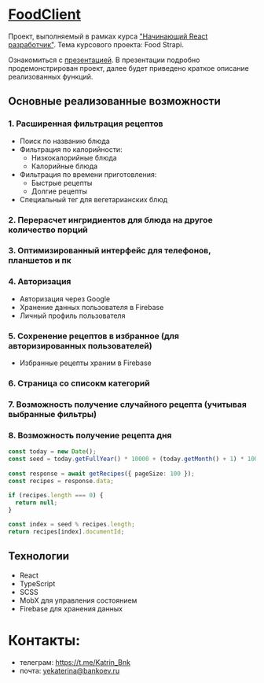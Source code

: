 # [FoodClient](https://katrinbnk.github.io/foodclient_kts_frontend/)

Проект, выполняемый в рамках курса ["Начинающий React разработчик"](https://metaclass.kts.studio/).
Тема курсового проекта: Food Strapi.

Ознакомиться с [презентацией](https://www.figma.com/deck/mRlwx9UAAfBsapx7D2z6JJ/Research-Readout?node-id=1-354&t=y16G3YPoxTx2Y1HH-1&scaling=min-zoom&content-scaling=fixed&page-id=0%3A1). В презентации подробно продемонстрирован проект, далее будет приведено краткое описание реализованных функций. 

## Основные реализованные возможности

### 1. Расширенная фильтрация рецептов
- Поиск по названию блюда
- Фильтрация по калорийности:
  - Низкокалорийные блюда
  - Калорийные блюда
- Фильтрация по времени приготовления:
  - Быстрые рецепты
  - Долгие рецепты
- Специальный тег для вегетарианских блюд

### 2. Перерасчет ингридиентов для блюда на другое количество порций

### 3. Оптимизированный интерфейс для телефонов, планшетов и пк

### 4. Авторизация 
- Авторизация через Google
- Хранение данных пользователя в Firebase
- Личный профиль пользователя

### 5. Сохренение рецептов в избранное (для авторизированных пользователей)
- Избранные рецепты храним в Firebase

### 6. Страница со списокм категорий 

### 7. Возможность получение случайного рецепта (учитывая выбранные фильтры)

### 8. Возможность получение рецепта дня

``` ts
const today = new Date();
const seed = today.getFullYear() * 10000 + (today.getMonth() + 1) * 100 + today.getDate();
    
const response = await getRecipes({ pageSize: 100 });
const recipes = response.data;
    
if (recipes.length === 0) {
  return null;
}

const index = seed % recipes.length;
return recipes[index].documentId;
```

## Технологии
- React
- TypeScript
- SCSS
- MobX для управления состоянием
- Firebase для хранения данных

# Контакты:
- телеграм: https://t.me/Katrin_Bnk
- почта:  yekaterina@bankoev.ru
